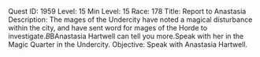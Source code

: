 Quest ID: 1959
Level: 15
Min Level: 15
Race: 178
Title: Report to Anastasia
Description: The mages of the Undercity have noted a magical disturbance within the city, and have sent word for mages of the Horde to investigate.$B$BAnastasia Hartwell can tell you more.Speak with her in the Magic Quarter in the Undercity.
Objective: Speak with Anastasia Hartwell.
